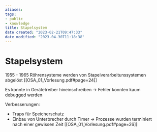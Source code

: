 ```yaml
---
aliases: 
tags: 
- public
- knowledge
title: Stapelsystem
date created: "2023-02-21T09:47:33"
date modified: "2023-04-30T11:18:38"
---
```


# Stapelsystem
1955 - 1965 Röhrensysteme werden von Stapelverarbeitunssystemen abgelöst [[OSA_01_Vorlesung.pdf#page=24]]

Es konnte in Gerätetreiber hineinschreiben -> Fehler konnten kaum debugged werden

Verbesserungen:
- Traps für Speicherschutz
- Einbau von Unterbrecher durch Timer -> Prozesse wurden terminiert nach einer gewissen Zeit
[[OSA_01_Vorlesung.pdf#page=26]]
